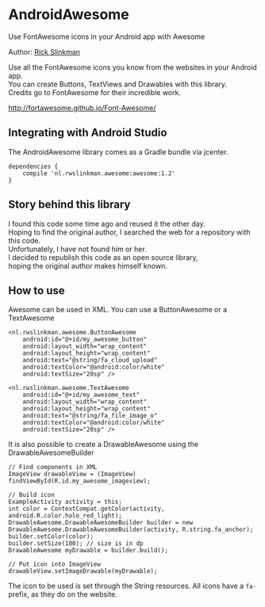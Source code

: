 AndroidAwesome
=======

Use FontAwesome icons in your Android app with Awesome

Author: [Rick Slinkman](<http://rwslinkman.nl>)

Use all the FontAwesome icons you know from the websites in your Android app.  
You can create Buttons, TextViews and Drawables with this library.  
Credits go to FontAwesome for their incredible work.

<http://fortawesome.github.io/Font-Awesome/>

Integrating with Android Studio
-------------------------------

The AndroidAwesome library comes as a Gradle bundle via jcenter.

```
dependencies {
	compile 'nl.rwslinkman.awesome:awesome:1.2'
}
```

Story behind this library
-------------------------

I found this code some time ago and reused it the other day.  
Hoping to find the original author, I searched the web for a repository with
this code.  
Unfortunately, I have not found him or her.  
I decided to republish this code as an open source library,  
hoping the original author makes himself known.

How to use
----------
Awesome can be used in XML. You can use a ButtonAwesome or a TextAwesome

```
<nl.rwslinkman.awesome.ButtonAwesome 
	android:id="@+id/my_awesome_button"
	android:layout_width="wrap_content"
	android:layout_height="wrap_content"
	android:text="@string/fa_cloud_upload"
	android:textColor="@android:color/white"
	android:textSize="20sp" />
```
	
```
<nl.rwslinkman.awesome.TextAwesome
	android:id="@+id/my_awesome_text"
	android:layout_width="wrap_content"
	android:layout_height="wrap_content"
	android:text="@string/fa_file_image_o"
	android:textColor="@android:color/white"
	android:textSize="20sp" />
```

It is also possible to create a DrawableAwesome using the DrawableAwesomeBuilder

```
// Find components in XML
ImageView drawableView = (ImageView) findViewById(R.id.my_awesome_imageview);

// Build icon
ExampleActivity activity = this;
int color = ContextCompat.getColor(activity, android.R.color.holo_red_light);
DrawableAwesome.DrawableAwesomeBuilder builder = new DrawableAwesome.DrawableAwesomeBuilder(activity, R.string.fa_anchor);
builder.setColor(color);
builder.setSize(100); // size is in dp
DrawableAwesome myDrawable = builder.build();

// Put icon into ImageView
drawableView.setImageDrawable(myDrawable);
```

The icon to be used is set through the String resources. All icons have a `fa-` prefix, as they do on the website.
